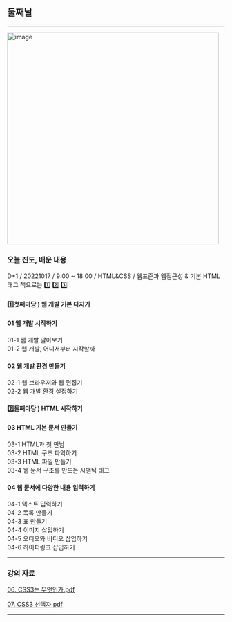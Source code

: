 ## 둘째날
   
 
 ---
 
<img width="490" alt="image" src="https://user-images.githubusercontent.com/113709273/196216167-b3c8f461-d299-4af1-92d6-fd0797f30ee8.png">

### 오늘 진도, 배운 내용
D+1 / 20221017 / 9:00 ~ 18:00 / HTML&CSS / 웹표준과 웹접근성 & 기본 HTML 태그 
책으로는 
   1️⃣ 2️⃣ 3️⃣
#### 1️⃣첫째마당 ) 웹 개발 기본 다지기   
#### 01 웹 개발 시작하기   
 01-1 웹 개발 알아보기   
 01-2 웹 개발, 어디서부터 시작할까    

#### 02 웹 개발 환경 만들기   
02-1 웹 브라우저와 웹 편집기   
02-2 웹 개발 환경 설정하기   

#### 2️⃣둘째마당 ) HTML 시작하기   
#### 03 HTML 기본 문서 만들기   
03-1 HTML과 첫 만남   
03-2 HTML 구조 파악하기   
03-3 HTML 파일 만들기   
03-4 웹 문서 구조를 만드는 시맨틱 태그    

#### 04 웹 문서에 다양한 내용 입력하기    
04-1 텍스트 입력하기   
04-2 목록 만들기   
04-3 표 만들기   
04-4 이미지 삽입하기   
04-5 오디오와 비디오 삽입하기   
04-6 하이퍼링크 삽입하기   

---

### 강의 자료

[06. CSS3는 무엇인가.pdf](https://github.com/taeheehi/SeSAC/files/9806577/06.CSS3.pdf)


[07. CSS3 선택자.pdf](https://github.com/taeheehi/SeSAC/files/9806578/07.CSS3.pdf)


---
